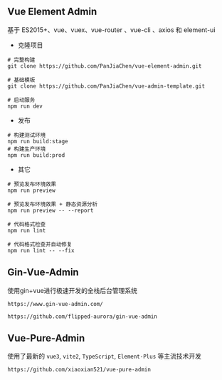 ## Vue Element Admin

基于 ES2015+、vue、vuex、vue-router 、vue-cli 、axios 和 element-ui

*  克隆项目

```shell
# 完整构建
git clone https://github.com/PanJiaChen/vue-element-admin.git

# 基础模板
git clone https://github.com/PanJiaChen/vue-admin-template.git

# 启动服务
npm run dev
```

* 发布

```shell
# 构建测试环境
npm run build:stage
# 构建生产环境
npm run build:prod
```

* 其它

```shell
# 预览发布环境效果
npm run preview

# 预览发布环境效果 + 静态资源分析
npm run preview -- --report

# 代码格式检查
npm run lint

# 代码格式检查并自动修复
npm run lint -- --fix
```



## Gin-Vue-Admin

使用gin+vue进行极速开发的全栈后台管理系统

```
https://www.gin-vue-admin.com/

https://github.com/flipped-aurora/gin-vue-admin
```



## Vue-Pure-Admin

使用了最新的 `vue3`, `vite2`, `TypeScript`, `Element-Plus` 等主流技术开发

```
https://github.com/xiaoxian521/vue-pure-admin
```

